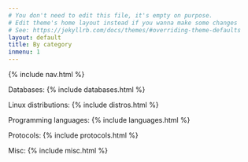```yaml
---
# You don't need to edit this file, it's empty on purpose.
# Edit theme's home layout instead if you wanna make some changes
# See: https://jekyllrb.com/docs/themes/#overriding-theme-defaults
layout: default
title: By category
inmenu: 1
---
```


{% include nav.html %}

Databases:
{% include databases.html %}

Linux distributions:
{% include distros.html %}

Programming languages:
{% include languages.html %}

Protocols:
{% include protocols.html %}

Misc:
{% include misc.html %}
